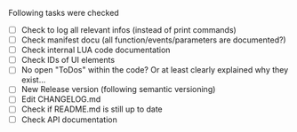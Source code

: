 Following tasks were checked

- [ ] Check to log all relevant infos (instead of print commands)
- [ ] Check manifest docu (all function/events/parameters are documented?)
- [ ] Check internal LUA code documentation
- [ ] Check IDs of UI elements
- [ ] No open "ToDos" within the code? Or at least clearly explained why they exist...
- [ ] New Release version (following semantic versioning)
- [ ] Edit CHANGELOG.md
- [ ] Check if README.md is still up to date
- [ ] Check API documentation
